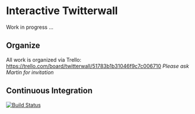 # Interactive Twitterwall

 Work in progress ...

## Organize

All work is organized via Trello:
https://trello.com/board/twitterwall/51783b1b31046f9c7c006710
_Please ask Martin for invitation_

## Continuous Integration

[![Build Status](https://travis-ci.org/hypoport/twitterwall.png?branch=master)](https://travis-ci.org/hypoport/twitterwall)
